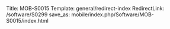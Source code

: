 Title: MOB-S0015
Template: general/redirect-index
RedirectLink: /software/S0299
save_as: mobile/index.php/Software/MOB-S0015/index.html